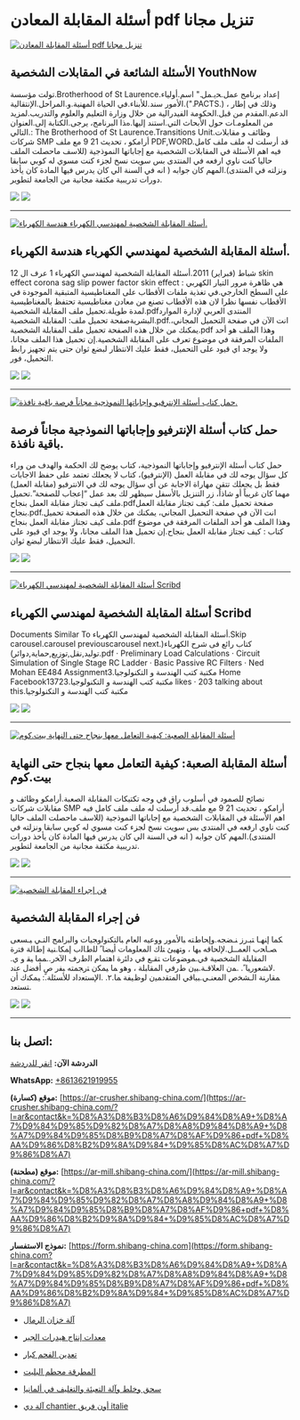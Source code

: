# أسئلة المقابلة المعادن pdf تنزيل مجانا

<a href="https://swt.shibang-china.com/?l=ar&img&k=%D8%A3%D8%B3%D8%A6%D9%84%D8%A9+%D8%A7%D9%84%D9%85%D9%82%D8%A7%D8%A8%D9%84%D8%A9+%D8%A7%D9%84%D9%85%D8%B9%D8%A7%D8%AF%D9%86+pdf+%D8%AA%D9%86%D8%B2%D9%8A%D9%84+%D9%85%D8%AC%D8%A7%D9%86%D8%A7" target="_blank">![أسئلة المقابلة المعادن pdf تنزيل مجانا](http://static.shibang-china.com/all-800x300/697.jpg)</a>

## اﻷﺳﺌﻠﺔ اﻟﺸﺎﺋﻌﺔ ﻓﻲ اﻟﻤﻘﺎﺑﻼت اﻟﺸﺨﺼﻴﺔ YouthNow
ﺗﻮﻟﺖ ﻣﺆﺳﺴﺔ.Brotherhood of St Laurence.إﻋﺪاد ﺑﺮﻧﺎﻣﺞ ﻋﻤﻞ.ﺤﻳ.ﻤﻞ.&quot; اﺳﻢ.أوﻟﻴﺎء اﻷﻣﻮر ﺳﻨﺪ.ﻟﻸﺑﻨﺎء.ﻓﻲ اﻟﺤﻴﺎة اﻟﻤﻬﻨﻴﺔ.و.اﻟﻤﺮاﺣﻞ.اﻹﻧﺘﻘﺎﻟﻴﺔ.(&quot;.PACTS.) ، وذﻟﻚ ﻓﻲ إﻃﺎر اﻟﺪﻋﻢ.اﻟﻤﻘﺪم ﻣﻦ ﻗﺒﻞ.اﻟﺤﻜﻮﻣﺔ اﻟﻔﻴﺪراﻟﻴﺔ ﻣﻦ ﺧﻼل وزارة اﻟﺘﻌﻠﻴﻢ واﻟﻌﻠﻮم واﻟﺘﺪرﻳﺐ.ﻟﻤﺰﻳﺪ ﻣﻦ اﻟﻤﻌﻠﻮﻣ.ﺎت ﺣﻮل اﻷﺑﺤﺎث اﻟﺘﻲ.اﺳﺘﻨﺪ إﻟﻴﻬﺎ.هﺬا اﻟﺒﺮﻧﺎﻣﺞ، ﻳﺮﺟﻰ.اﻟﻜﺘﺎﺑﺔ إﻟﻰ.اﻟﻌﻨﻮان اﻟﺘﺎﻟﻲ.: The Brotherhood of St Laurence.Transitions Unit.وظائف و مقابلات شركات SMP أرامكو ، تحديث 21 9 مع ملف PDF,WORD.قد أرسلت له ملف ملف كامل فيه اهم الأسئلة في المقابلات الشخصية مع إجاباتها النموذجية (للاسف ماحصلت الملف حاليا كنت ناوي ارفعه في المنتدى بس سويت نسخ لجزء كنت مسوي له كوبي سابقا ونزلته في المنتدى).المهم كان جوابه ( انه في السنة الي كان يدرس فيها المادة كان يأخذ دورات تدريبية مكثفة مجانية من الجامعة لتطوير.


<a href="https://whatsapp.shibangsoft.com/WhatsApp.php" target="_blank" title="WhatsApp">![](http://static.shibang-china.com/icon/whatsapp.png)</a> <a href="https://swt.shibang-china.com/?l=ar&icon&k=%D8%A3%D8%B3%D8%A6%D9%84%D8%A9+%D8%A7%D9%84%D9%85%D9%82%D8%A7%D8%A8%D9%84%D8%A9+%D8%A7%D9%84%D9%85%D8%B9%D8%A7%D8%AF%D9%86+pdf+%D8%AA%D9%86%D8%B2%D9%8A%D9%84+%D9%85%D8%AC%D8%A7%D9%86%D8%A7" target="_blank">![](http://static.shibang-china.com/icon/chat-ar.png)</a>

---

<a href="https://swt.shibang-china.com/?l=ar&img&k=%D8%A3%D8%B3%D8%A6%D9%84%D8%A9+%D8%A7%D9%84%D9%85%D9%82%D8%A7%D8%A8%D9%84%D8%A9+%D8%A7%D9%84%D9%85%D8%B9%D8%A7%D8%AF%D9%86+pdf+%D8%AA%D9%86%D8%B2%D9%8A%D9%84+%D9%85%D8%AC%D8%A7%D9%86%D8%A7" target="_blank">![أسئلة المقابلة الشخصية لمهندسي الكهرباء هندسة الكهرباء.](http://static.shibang-china.com/all-800x300/1422.jpg)</a>

## أسئلة المقابلة الشخصية لمهندسي الكهرباء هندسة الكهرباء.
12 شباط (فبراير) 2011.أسئلة المقابلة الشخصية لمهندسي الكهرباء 1 عرف ال skin effect corona sag slip power factor skin effect : هي ظاهرة مرور التيار الكهربي على السطح الخارجي.في تغذية ملفات الأقطاب على المغناطيسية المتبقية الموجودة في الأقطاب نفسها نظرا لان هذه الأقطاب تصنع من معادن مغناطيسية تحتفظ بالمغناطيسية لمدة طويلة.تحميل ملف المقابلة الشخصية.pdf‏ المنتدى العربي لإدارة الموارد البشريةصفحة تحميل ملف: المقابلة الشخصية.pdf.انت الآن في صفحة التحميل المجاني، يمكنك من خلال هذه الصفحة تحميل ملف المقابلة الشخصية.pdf وهذا الملف هو أحد الملفات المرفقة في موضوع تعرف على المقابلة الشخصية.إن تحميل هذا الملف مجانا، ولا يوجد اي قيود على التحميل، فقط عليك الانتظار لبضع ثوان حتى يتم تجهيز رابط التحميل، فور.


<a href="https://whatsapp.shibangsoft.com/WhatsApp.php" target="_blank" title="WhatsApp">![](http://static.shibang-china.com/icon/whatsapp.png)</a> <a href="https://swt.shibang-china.com/?l=ar&icon&k=%D8%A3%D8%B3%D8%A6%D9%84%D8%A9+%D8%A7%D9%84%D9%85%D9%82%D8%A7%D8%A8%D9%84%D8%A9+%D8%A7%D9%84%D9%85%D8%B9%D8%A7%D8%AF%D9%86+pdf+%D8%AA%D9%86%D8%B2%D9%8A%D9%84+%D9%85%D8%AC%D8%A7%D9%86%D8%A7" target="_blank">![](http://static.shibang-china.com/icon/chat-ar.png)</a>

---

<a href="https://swt.shibang-china.com/?l=ar&img&k=%D8%A3%D8%B3%D8%A6%D9%84%D8%A9+%D8%A7%D9%84%D9%85%D9%82%D8%A7%D8%A8%D9%84%D8%A9+%D8%A7%D9%84%D9%85%D8%B9%D8%A7%D8%AF%D9%86+pdf+%D8%AA%D9%86%D8%B2%D9%8A%D9%84+%D9%85%D8%AC%D8%A7%D9%86%D8%A7" target="_blank">![حمل كتاب أسئلة الإنترفيو وإجاباتها النموذجية مجاناً فرصة باقية نافذة.](http://static.shibang-china.com/all-800x300/1520.jpg)</a>

## حمل كتاب أسئلة الإنترفيو وإجاباتها النموذجية مجاناً فرصة باقية نافذة.
حمل كتاب أسئلة الإنترفيو وإجاباتها النموذجية، كتاب يوضح لك الحكمة والهدف من وراء كل سؤال يوجه لك في مقابلة العمل (الإنترفيو)، كتاب لا يجعلك تعتمد على حفظ الاجابات فقط بل يجعلك تتقن مهاراة الاجابة عن أي سؤال يوجه لك في الانترفيو (مقابلة العمل) مهما كان غريباً أو شاذاً، زر التنزيل بالأسفل سيظهر لك بعد عمل “إعجاب للصفحة”.تحميل ملف كيف تجتاز مقابلة العمل بنجاح.pdf‏صفحة تحميل ملف: كيف تجتاز مقابلة العمل بنجاح.pdf.انت الآن في صفحة التحميل المجاني، يمكنك من خلال هذه الصفحة تحميل ملف كيف تجتاز مقابلة العمل بنجاح.pdf وهذا الملف هو أحد الملفات المرفقة في موضوع كتاب : كيف تجتاز مقابلة العمل بنجاح.إن تحميل هذا الملف مجانا، ولا يوجد اي قيود على التحميل، فقط عليك الانتظار لبضع ثوان.


<a href="https://whatsapp.shibangsoft.com/WhatsApp.php" target="_blank" title="WhatsApp">![](http://static.shibang-china.com/icon/whatsapp.png)</a> <a href="https://swt.shibang-china.com/?l=ar&icon&k=%D8%A3%D8%B3%D8%A6%D9%84%D8%A9+%D8%A7%D9%84%D9%85%D9%82%D8%A7%D8%A8%D9%84%D8%A9+%D8%A7%D9%84%D9%85%D8%B9%D8%A7%D8%AF%D9%86+pdf+%D8%AA%D9%86%D8%B2%D9%8A%D9%84+%D9%85%D8%AC%D8%A7%D9%86%D8%A7" target="_blank">![](http://static.shibang-china.com/icon/chat-ar.png)</a>

---

<a href="https://swt.shibang-china.com/?l=ar&img&k=%D8%A3%D8%B3%D8%A6%D9%84%D8%A9+%D8%A7%D9%84%D9%85%D9%82%D8%A7%D8%A8%D9%84%D8%A9+%D8%A7%D9%84%D9%85%D8%B9%D8%A7%D8%AF%D9%86+pdf+%D8%AA%D9%86%D8%B2%D9%8A%D9%84+%D9%85%D8%AC%D8%A7%D9%86%D8%A7" target="_blank">![أسئلة المقابلة الشخصية لمهندسي الكهرباء Scribd](http://static.shibang-china.com/all-800x300/1194.jpg)</a>

## أسئلة المقابلة الشخصية لمهندسي الكهرباء Scribd
Documents Similar To أسئلة المقابلة الشخصية لمهندسي الكهرباء.Skip carousel.carousel previouscarousel next.كتاب رائع فى شرح الكهرباء( توليد,نقل,توزيع,حماية,دوائر).pdf &middot; Preliminary Load Calculations &middot; Circuit Simulation of Single Stage RC Ladder &middot; Basic Passive RC Filters &middot; Ned Mohan EE484 Assignment3.مكتبة كتب الهندسة و التكنولوجيا Home Facebookمكتبة كتب الهندسة و التكنولوجيا.13723 likes · 203 talking about this.مكتبة كتب الهندسة و التكنولوجيا‎


<a href="https://whatsapp.shibangsoft.com/WhatsApp.php" target="_blank" title="WhatsApp">![](http://static.shibang-china.com/icon/whatsapp.png)</a> <a href="https://swt.shibang-china.com/?l=ar&icon&k=%D8%A3%D8%B3%D8%A6%D9%84%D8%A9+%D8%A7%D9%84%D9%85%D9%82%D8%A7%D8%A8%D9%84%D8%A9+%D8%A7%D9%84%D9%85%D8%B9%D8%A7%D8%AF%D9%86+pdf+%D8%AA%D9%86%D8%B2%D9%8A%D9%84+%D9%85%D8%AC%D8%A7%D9%86%D8%A7" target="_blank">![](http://static.shibang-china.com/icon/chat-ar.png)</a>

---

<a href="https://swt.shibang-china.com/?l=ar&img&k=%D8%A3%D8%B3%D8%A6%D9%84%D8%A9+%D8%A7%D9%84%D9%85%D9%82%D8%A7%D8%A8%D9%84%D8%A9+%D8%A7%D9%84%D9%85%D8%B9%D8%A7%D8%AF%D9%86+pdf+%D8%AA%D9%86%D8%B2%D9%8A%D9%84+%D9%85%D8%AC%D8%A7%D9%86%D8%A7" target="_blank">![أسئلة المقابلة الصعبة: كيفية التعامل معها بنجاح حتى النهاية بيت.كوم](http://static.shibang-china.com/all-800x300/295.jpg)</a>

## أسئلة المقابلة الصعبة: كيفية التعامل معها بنجاح حتى النهاية بيت.كوم
نصائح للصمود في أسلوب راق في وجه تكتيكات المقابلة الصعبة.أرامكو وظائف و مقابلات شركات SMP أرامكو ، تحديث 21 9 مع ملف.قد أرسلت له ملف ملف كامل فيه اهم الأسئلة في المقابلات الشخصية مع إجاباتها النموذجية (للاسف ماحصلت الملف حاليا كنت ناوي ارفعه في المنتدى بس سويت نسخ لجزء كنت مسوي له كوبي سابقا ونزلته في المنتدى).المهم كان جوابه ( انه في السنة الي كان يدرس فيها المادة كان يأخذ دورات تدريبية مكثفة مجانية من الجامعة لتطوير.


<a href="https://whatsapp.shibangsoft.com/WhatsApp.php" target="_blank" title="WhatsApp">![](http://static.shibang-china.com/icon/whatsapp.png)</a> <a href="https://swt.shibang-china.com/?l=ar&icon&k=%D8%A3%D8%B3%D8%A6%D9%84%D8%A9+%D8%A7%D9%84%D9%85%D9%82%D8%A7%D8%A8%D9%84%D8%A9+%D8%A7%D9%84%D9%85%D8%B9%D8%A7%D8%AF%D9%86+pdf+%D8%AA%D9%86%D8%B2%D9%8A%D9%84+%D9%85%D8%AC%D8%A7%D9%86%D8%A7" target="_blank">![](http://static.shibang-china.com/icon/chat-ar.png)</a>

---

<a href="https://swt.shibang-china.com/?l=ar&img&k=%D8%A3%D8%B3%D8%A6%D9%84%D8%A9+%D8%A7%D9%84%D9%85%D9%82%D8%A7%D8%A8%D9%84%D8%A9+%D8%A7%D9%84%D9%85%D8%B9%D8%A7%D8%AF%D9%86+pdf+%D8%AA%D9%86%D8%B2%D9%8A%D9%84+%D9%85%D8%AC%D8%A7%D9%86%D8%A7" target="_blank">![فن إجراء المقابلة الشخصية](http://static.shibang-china.com/all-800x300/913.jpg)</a>

## فن إجراء المقابلة الشخصية
ﻜﻤﺎ ﺇﻨﻬـﺎ ﺘﺒـﺭﺯ ﻨـﻀﺠﻪ.ﻭﺇﺤﺎﻁﺘﻪ ﺒﺎﻷﻤﻭﺭ ﻭﻭﻋﻴﻪ ﺍﻟﻌﺎﻡ ﺒﺎﻟﺘﻜﻨﻭﻟﻭﺠﻴﺎﺕ ﻭﺍﻟﺒﺭﺍﻤﺞ ﺍﻟﺘـﻲ ﻴـﺴﻌﻰ ﺼـﺎﺤﺏ ﺍﻟﻌﻤــل.ﻹﻟﺤﺎﻗﻪ ﺒﻬﺎ ، ﻭﺘﻬﻴﺊ ﺘﻠﻙ ﺍﻟﻤﻌﻠﻭﻤﺎﺕ ﺃﻴﻀﺎﹰ ﻟﻠﻁﺎﻟﺏ ﺇﻤﻜﺎ.ﻨﻴﺔ ﺇﻁﺎﻟﺔ ﻓﺘﺭﺓ ﺍﻟﻤﻘﺎﺒﻠﺔ ﺍﻟﺸﺨﺼﻴﺔ ﻓﻲ.ﻤﻭﻀﻭﻋﺎﺕ ﺘﻘـﻊ ﻓﻲ ﺩﺍﺌﺭﺓ ﺍﻫﺘﻤﺎﻡ ﺍﻟﻁﺭﻑ ﺍﻵﺨﺭ..ﻤﻤﺎ ﻴﻘ ﻭ ﻱ. .ﻻﺸﻌﻭﺭﻴﺎﹰ. .ﻤﻥ ﺍﻟﻌﻼﻗـﺔ.ﺒﻴﻥ ﻁﺭﻓﻲ ﺍﻟﻤﻘﺎﺒﻠﺔ ، ﻭﻫﻭ ﻤﺎ ﻴﻤﻜﻥ ﺘﺭﺠﻤﺘﻪ ﺒﻔﺭ ﺹٍ ﺃﻓﻀل ﻋﻨﺩ ﻤﻘﺎﺭﻨﺔ ﺍﻟـﺸﺨﺹ ﺍﻟﻤﻌﻨـﻲ.ﺒﺒﺎﻗﻲ ﺍﻟﻤﺘﻘﺩﻤﻴﻥ ﻟﻭﻅﻴﻔﺔ ﻤﺎ.٢. .ﺍﻹﺴﺘﻌﺩﺍﺩ ﻟﻸﺴﺌﻠﺔ.: ﻴﻤﻜﻨﻙ ﺃﻥ ﺘﺴﺘﻌﺩ.

<a href="https://whatsapp.shibangsoft.com/WhatsApp.php" target="_blank" title="WhatsApp">![](http://static.shibang-china.com/icon/whatsapp.png)</a> <a href="https://swt.shibang-china.com/?l=ar&icon&k=%D8%A3%D8%B3%D8%A6%D9%84%D8%A9+%D8%A7%D9%84%D9%85%D9%82%D8%A7%D8%A8%D9%84%D8%A9+%D8%A7%D9%84%D9%85%D8%B9%D8%A7%D8%AF%D9%86+pdf+%D8%AA%D9%86%D8%B2%D9%8A%D9%84+%D9%85%D8%AC%D8%A7%D9%86%D8%A7" target="_blank">![](http://static.shibang-china.com/icon/chat-ar.png)</a>

---
## اتصل بنا:

**الدردشة الآن:** [انقر للدردشة](https://swt.shibang-china.com?l=ar&contact&k=%D8%A3%D8%B3%D8%A6%D9%84%D8%A9+%D8%A7%D9%84%D9%85%D9%82%D8%A7%D8%A8%D9%84%D8%A9+%D8%A7%D9%84%D9%85%D8%B9%D8%A7%D8%AF%D9%86+pdf+%D8%AA%D9%86%D8%B2%D9%8A%D9%84+%D9%85%D8%AC%D8%A7%D9%86%D8%A7)

**WhatsApp:**  [+8613621919955](https://whatsapp.shibangsoft.com/WhatsApp.php)

**موقع (كسارة):** [https://ar-crusher.shibang-china.com/](https://ar-crusher.shibang-china.com/?l=ar&contact&k=%D8%A3%D8%B3%D8%A6%D9%84%D8%A9+%D8%A7%D9%84%D9%85%D9%82%D8%A7%D8%A8%D9%84%D8%A9+%D8%A7%D9%84%D9%85%D8%B9%D8%A7%D8%AF%D9%86+pdf+%D8%AA%D9%86%D8%B2%D9%8A%D9%84+%D9%85%D8%AC%D8%A7%D9%86%D8%A7)

**موقع (مطحنة):** [https://ar-mill.shibang-china.com/](https://ar-mill.shibang-china.com/?l=ar&contact&k=%D8%A3%D8%B3%D8%A6%D9%84%D8%A9+%D8%A7%D9%84%D9%85%D9%82%D8%A7%D8%A8%D9%84%D8%A9+%D8%A7%D9%84%D9%85%D8%B9%D8%A7%D8%AF%D9%86+pdf+%D8%AA%D9%86%D8%B2%D9%8A%D9%84+%D9%85%D8%AC%D8%A7%D9%86%D8%A7)

**نموذج الاستفسار:** [https://form.shibang-china.com](https://form.shibang-china.com?l=ar&contact&k=%D8%A3%D8%B3%D8%A6%D9%84%D8%A9+%D8%A7%D9%84%D9%85%D9%82%D8%A7%D8%A8%D9%84%D8%A9+%D8%A7%D9%84%D9%85%D8%B9%D8%A7%D8%AF%D9%86+pdf+%D8%AA%D9%86%D8%B2%D9%8A%D9%84+%D9%85%D8%AC%D8%A7%D9%86%D8%A7)

* [آلة خزان الرمال](../27/%D8%A2%D9%84%D8%A9%20%D8%AE%D8%B2%D8%A7%D9%86%20%D8%A7%D9%84%D8%B1%D9%85%D8%A7%D9%84.md)

* [معدات إنتاج هيدرات الجير](../29/%D9%85%D8%B9%D8%AF%D8%A7%D8%AA%20%D8%A5%D9%86%D8%AA%D8%A7%D8%AC%20%D9%87%D9%8A%D8%AF%D8%B1%D8%A7%D8%AA%20%D8%A7%D9%84%D8%AC%D9%8A%D8%B1.md)

* [تعدين الفحم كبار](../29/%D8%AA%D8%B9%D8%AF%D9%8A%D9%86%20%D8%A7%D9%84%D9%81%D8%AD%D9%85%20%D9%83%D8%A8%D8%A7%D8%B1.md)

* [المطرقة محطم البليت](../30/%D8%A7%D9%84%D9%85%D8%B7%D8%B1%D9%82%D8%A9%20%D9%85%D8%AD%D8%B7%D9%85%20%D8%A7%D9%84%D8%A8%D9%84%D9%8A%D8%AA.md)

* [سحق وخلط وآلة التعبئة والتغليف في ألمانيا](../29/%D8%B3%D8%AD%D9%82%20%D9%88%D8%AE%D9%84%D8%B7%20%D9%88%D8%A2%D9%84%D8%A9%20%D8%A7%D9%84%D8%AA%D8%B9%D8%A8%D8%A6%D8%A9%20%D9%88%D8%A7%D9%84%D8%AA%D8%BA%D9%84%D9%8A%D9%81%20%D9%81%D9%8A%20%D8%A3%D9%84%D9%85%D8%A7%D9%86%D9%8A%D8%A7.md)

* [آلة دي chantier أون فريق italie](../27/%D8%A2%D9%84%D8%A9%20%D8%AF%D9%8A%20chantier%20%D8%A3%D9%88%D9%86%20%D9%81%D8%B1%D9%8A%D9%82%20italie.md)